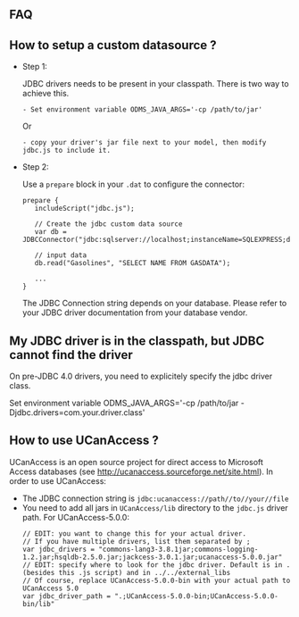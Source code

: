 FAQ
---

How to setup a custom datasource ?
----------------------------------

-  Step 1:

	JDBC drivers needs to be present in your classpath.
	There is two way to achieve this.

	   - Set environment variable ODMS_JAVA_ARGS='-cp /path/to/jar'

	Or

	   - copy your driver's jar file next to your model, then modify jdbc.js to include it.
	   
- Step 2:

	Use a `prepare` block in your `.dat` to configure the connector:
	```
	prepare {
	   includeScript("jdbc.js");
	
	   // Create the jdbc custom data source
	   var db = JDBCConnector("jdbc:sqlserver://localhost;instanceName=SQLEXPRESS;databaseName=custom_data_source;integratedSecurity=true");
	
       // input data
  	   db.read("Gasolines", "SELECT NAME FROM GASDATA");
	   
	   ...
	}
	```
	The JDBC Connection string depends on your database. Please refer to your JDBC driver documentation from your database vendor.


My JDBC driver is in the classpath, but JDBC cannot find the driver
-------------------------------------------------------------------
On pre-JDBC 4.0 drivers, you need to explicitely specify the jdbc driver class.

Set environment variable ODMS_JAVA_ARGS='-cp /path/to/jar -Djdbc.drivers=com.your.driver.class'


How to use UCanAccess ?
----------------------
UCanAccess is an open source project for direct access to Microsoft Access databases (see http://ucanaccess.sourceforge.net/site.html).
In order to use UCanAccess:
   - The JDBC connection string is `jdbc:ucanaccess://path//to//your//file`
   - You need to add all jars in `UCanAccess/lib` directory to the `jdbc.js` driver path.
     For UCanAccess-5.0.0:
	 ```
     // EDIT: you want to change this for your actual driver.
     // If you have multiple drivers, list them separated by ;
     var jdbc_drivers = "commons-lang3-3.8.1jar;commons-logging-1.2.jar;hsqldb-2.5.0.jar;jackcess-3.0.1.jar;ucanaccess-5.0.0.jar"
     // EDIT: specify where to look for the jdbc driver. Default is in . (besides this .js script) and in ../../external_libs
	 // Of course, replace UCanAccess-5.0.0-bin with your actual path to UCanAccess 5.0
     var jdbc_driver_path = ".;UCanAccess-5.0.0-bin;UCanAccess-5.0.0-bin/lib"
     ```
